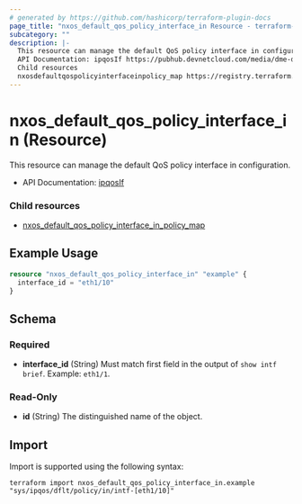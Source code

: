 ```yaml
---
# generated by https://github.com/hashicorp/terraform-plugin-docs
page_title: "nxos_default_qos_policy_interface_in Resource - terraform-provider-nxos"
subcategory: ""
description: |-
  This resource can manage the default QoS policy interface in configuration.
  API Documentation: ipqosIf https://pubhub.devnetcloud.com/media/dme-docs-10-2-2/docs/Qos/ipqos:If/
  Child resources
  nxosdefaultqospolicyinterfaceinpolicy_map https://registry.terraform.io/providers/netascode/nxos/latest/docs/resources/default_qos_policy_interface_in_policy_map
---
```


# nxos_default_qos_policy_interface_in (Resource)

This resource can manage the default QoS policy interface in configuration.

- API Documentation: [ipqosIf](https://pubhub.devnetcloud.com/media/dme-docs-10-2-2/docs/Qos/ipqos:If/)

### Child resources

- [nxos_default_qos_policy_interface_in_policy_map](https://registry.terraform.io/providers/netascode/nxos/latest/docs/resources/default_qos_policy_interface_in_policy_map)

## Example Usage

```terraform
resource "nxos_default_qos_policy_interface_in" "example" {
  interface_id = "eth1/10"
}
```

<!-- schema generated by tfplugindocs -->
## Schema

### Required

- **interface_id** (String) Must match first field in the output of `show intf brief`. Example: `eth1/1`.

### Read-Only

- **id** (String) The distinguished name of the object.

## Import

Import is supported using the following syntax:

```shell
terraform import nxos_default_qos_policy_interface_in.example "sys/ipqos/dflt/policy/in/intf-[eth1/10]"
```
